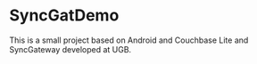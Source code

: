 # SyncGatDemo
This is a small project based on Android and Couchbase Lite and SyncGateway developed at UGB.
